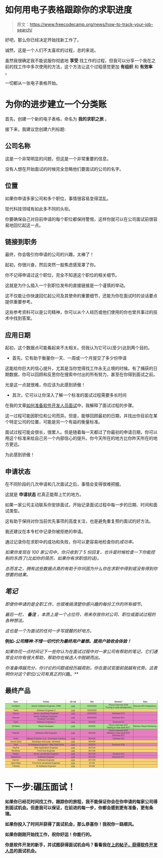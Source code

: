 # 如何用电子表格跟踪你的求职进度

> 原文：<https://www.freecodecamp.org/news/how-to-track-your-job-search/>

好吧，那么你已经决定开始找新工作了。

诚然，这是一个人们不太喜欢的过程，总的来说。

虽然我很确定我不能说服你彻底地 **享受** 找工作的过程，但我可以分享一个我在之前的找工作中多次使用的方法，这个方法让这个过程感觉更加 **有组织** 和 **有效率** 。

一切都从一张电子表格开始。

# 为你的进步建立一个分类账

首先，创建一个新的电子表格，命名为 **我的求职之旅** 。

接下来，我建议您创建六列标题:

## 公司名称

这是一个非常明显的问题，但这是一个非常重要的信息。

没有人想在开始面试的时候完全忽略他们要面试的公司的名字。

## 位置

如果你申请多家公司和多个职位，事情很容易变得混乱。

现代科技领域有如此多不同的头衔。

你要确保自己对目前申请的每个职位都保持警惕，这样你就可以在公司面试前很容易地回忆起这一点。

## 链接到职务

最终，你会吸引你申请的公司的兴趣，太棒了！

起初，你很兴奋，然后突然一股焦虑感笼罩了你。

你不记得申请过这个职位，完全不知道这个职位的相关细节。

这就是为什么插入一个到职位发布的直接链接是一个谨慎的举动。

这不仅能让你快速回忆起公司及其使命的重要细节，还能为你在面试时的谈话要点提供重要参考。

这些参考资料可以是公司精神，你可以从个人经历或他们使用的你也曾共事过的技术中找到答案。

## 应用日期

起初，这个数据点可能看起来不太相关。但我认为它可以(至少)达到两个目的。

*   首先，它有助于衡量你一天、一周或一个月提交了多少份申请

这能给你巨大的信心提升，尤其是当你觉得找工作永无止境的时候。有了捕获的日期数据，你可以回顾和反思你在搜索中付出的所有努力，甚至在你得到面试之前。

光是这一点就很难，你应该为此感到骄傲！

*   其次，它可以让你深入了解一个标准的面试过程需要多长时间

在我的文章[如何准备软件开发人员面试](https://www.martincartledge.io/prepare-for-software-developer-interview/)中，我解释了面试过程的步骤。

这一过程可能因职位和公司而异。但是，能够回顾最初的日期，并找出你目前在某个特定公司的位置，可能是另一个有益的衡量标准。

面试过程可能会很长，很累人。但是随着每一天都过了你最初的申请日期，你可以用这个标准来给自己另一个内部信心的提升。你今天所在的地方比你昨天所在的地方更远。

为此感到骄傲！

## 申请状态

在不同阶段的几次申请和几次面试之后，事情会变得很难把握。

这就是 **申请状态** 栏真正能帮上忙的地方。

如果一家公司主动联系你安排面试，开始记录面试过程中每一步的日期、时间和面试类型。

这有助于保持对你当前优先事项的高度关注，也是避免重复预约面试的好方法。

我还建议在本专栏中记录你被拒绝的申请。

通过记录你在求职中的成功和失败，你可以更容易地检查你的*成功率。*

*如果你发现在 100 家公司中，你只收到了 5 份回复，也许是时候检查一下你能控制的东西了(比如你的简历，如果你有求职信的话)。*

*总而言之，拥有这些数据点真的有助于你巩固为什么你在求职中得到或没有得到你想要的结果。*

## *笔记*

*即使你申请的是全职工作，也很难搞清楚你感兴趣的每份工作的所有细节。*

*最后一栏， **备注** ，本质上是一个占位符，用来存放你对公司、职位或面试过程的各种想法。*

*这也是一个为面试的任何一步写提醒的好地方。*

**例如-*公司精神:不惜一切代价为最终用户着想。提用户验收会体验！***

*如果你花一点时间记下一些你认为在面试过程中对一家公司有帮助的笔记，它们通常会对你有很大帮助，帮助你在候选人中脱颖而出。*

*你准备得越充分，你讨论的问题或经历越周到，你在面试官面前就越有优势。这表明你对这个职位/公司有真正的*兴趣。**

## **最终产品**

**![job_spreadsheet](img/8739343784df12452a343d726a967ba9.png)**

# **下一步:碾压面试！**

**如果你已经花时间找工作，跟踪你的旅程，我不能保证你会在你申请的每家公司得到面试机会。但是我可以保证，在前进的每一步，你都会感到更有准备，更有条理。**

**如果你投入了时间并获得了面试机会，那么恭喜你！我祝你一路顺风。**

**如果你刚刚开始找工作，祝你好运！你能行的。**

**你是软件开发的新手，并试图获得面试机会吗？看看我在[上的帖子，获得软件开发人员](https://www.martincartledge.io/get-software-developer-interview/)的面试机会。**